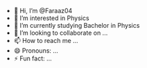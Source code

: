 - 👋 Hi, I’m @Faraaz04
- 👀 I’m interested in Physics
- 🌱 I’m currently studying Bachelor in Physics
- 💞️ I’m looking to collaborate on ...
- 📫 How to reach me ...
- 😄 Pronouns: ...
- ⚡ Fun fact: ...

<!---
Faraaz04/Faraaz04 is a ✨ special ✨ repository because its `README.md` (this file) appears on your GitHub profile.
You can click the Preview link to take a look at your changes.
--->
